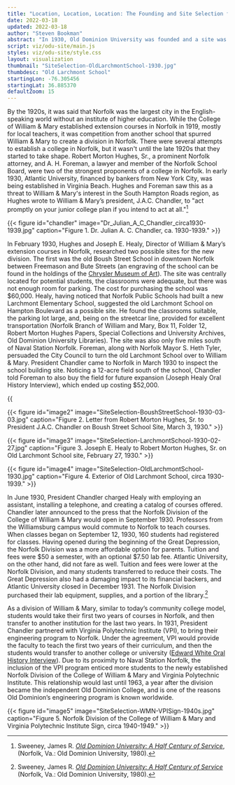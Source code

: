 ```yaml
---
title: "Location, Location, Location: The Founding and Site Selection for Old Dominion University"
date: 2022-03-18
updated: 2022-03-18
author: "Steven Bookman"
abstract: "In 1930, Old Dominion University was founded and a site was chosen for its first buildings."
script: viz/odu-site/main.js
styles: viz/odu-site/style.css
layout: visualization
thumbnail: "SiteSelection-OldLarchmontSchool-1930.jpg"
thumbdesc: "Old Larchmont School"
startingLon: -76.305456
startingLat: 36.885370
defaultZoom: 15
---
```


By the 1920s, it was said that Norfolk was the largest city in the English-speaking world without an institute of higher education. While the <span class="notation" data-id="1" data-zoom="17" data-lat="37.270452" data-lon="-76.708278">College of William & Mary</span> established extension courses in Norfolk in 1919, mostly for local teachers, it was competition from another school that spurred William & Mary to create a division in Norfolk. There were several attempts to <span class="notation" data-id="1" data-zoom="12" data-lat="36.896577" data-lon="-76.262712">establish a college in Norfolk,</span> but it wasn't until the late 1920s that they started to take shape. Robert Morton Hughes, Sr., a prominent Norfolk attorney, and A. H. Foreman, a lawyer and member of the Norfolk School Board, were two of the strongest proponents of a college in Norfolk. In early 1930, Atlantic University, financed by bankers from New York City, was being established in Virginia Beach. Hughes and Foreman saw this as a threat to William & Mary's interest in the South Hampton Roads region, as Hughes wrote to William & Mary’s president, J.A.C. Chandler, to "act promptly on your junior college plan if you intend to act at all."[^1]

[^1]: Sweeney, James R. *[Old Dominion University: A Half Century of Service](digitalcommons.odu.edu)*, (Norfolk, Va.: Old Dominion University, 1980).

{{< figure id="chandler" image="Dr_Julian_A_C_Chandler_circa1930-1939.jpg" caption="Figure 1. Dr. Julian A. C. Chandler, ca. 1930-1939." >}}

In February 1930, Hughes and Joseph E. Healy, Director of William & Mary’s extension courses in Norfolk, researched two possible sites for the new division. The first was <span class="notation" data-id="1" data-zoom="18" data-lat="36.852083" data-lon="-76.291447">the old Boush Street School in downtown Norfolk</span> between Freemason and Bute Streets (an engraving of the school can be found in the holdings of the [Chrysler Museum of Art](https://chrysler.emuseum.com/objects/7507/old-boush-street-school;jsessionid=3CD78BBE0639C99E410C0EE19B5395F7?ctx=7998fa96-a3e0-438c-8993-286dedd0ec2d&idx=17)). The site was centrally located for potential students, the classrooms were adequate, but there was not enough room for parking. The cost for purchasing the school was $60,000. Healy, having noticed that Norfolk Public Schools had built a new Larchmont Elementary School, suggested the <span class="notation" data-id="1" data-zoom="18" data-lat="36.891508" data-lon="-76.304584">old Larchmont School on Hampton Boulevard as a possible site</span>. He found the classrooms suitable, the parking lot large, and, being on the streetcar line, provided for excellent transportation (Norfolk Branch of William and Mary, Box 11, Folder 12, Robert Morton Hughes Papers, Special Collections and University Archives, Old Dominion University Libraries). The site was also only five miles south of Naval Station Norfolk. Foreman, along with Norfolk Mayor S. Heth Tyler, persuaded the City Council to turn the old Larchmont School over to William & Mary. President Chandler came to Norfolk in March 1930 to inspect the school building site. Noticing a 12-acre field south of the school, Chandler told Foreman to also buy the field for future expansion (Joseph Healy Oral History Interview), which ended up costing $52,000.

{{<audio src="SiteSelection-JosephEHealy-OralHistory.mp3" caption="Joseph Healy oral history interview." >}}

{{< figure id="image2" image="SiteSelection-BoushStreetSchool-1930-03-03.jpg" caption="Figure 2. Letter from Robert Morton Hughes, Sr. to President J.A.C. Chandler on Boush Street School Site, March 3, 1930." >}}

{{< figure id="image3" image="SiteSelection-LarchmontSchool-1930-02-27.jpg" caption="Figure 3. Joseph E. Healy to Robert Morton Hughes, Sr. on Old Larchmont School site, February 27, 1930." >}}

{{< figure id="image4" image="SiteSelection-OldLarchmontSchool-1930.jpg" caption="Figure 4. Exterior of Old Larchmont School, circa 1930-1939." >}}

In June 1930, President Chandler charged Healy with employing an assistant, installing a telephone, and creating a catalog of courses offered. Chandler later announced to the press that the Norfolk Division of the College of William & Mary would open in September 1930. Professors from the Williamsburg campus would commute to Norfolk to teach courses. When classes began on September 12, 1930, 160 students had registered for classes. Having opened during the beginning of the Great Depression, the Norfolk Division was a more affordable option for parents. Tuition and fees were $50 a semester, with an optional $7.50 lab fee. Atlantic University, on the other hand, did not fare as well. Tuition and fees were lower at the Norfolk Division, and many students transferred to reduce their costs. The Great Depression also had a damaging impact to its financial backers, and Atlantic University closed in December 1931. The Norfolk Division purchased their lab equipment, supplies, and a portion of the library.[^2]

[^2]: Sweeney, James R. *[Old Dominion University: A Half Century of Service](https://digitalcommons.odu.edu/history_books/1/)* (Norfolk, Va.: Old Dominion University, 1980).

<!-- image grid for 3 photos -->

As a division of William & Mary, similar to today’s community college model, students would take their first two years of courses in Norfolk, and then transfer to another institution for the last two years. In 1931, President Chandler partnered with Virginia Polytechnic Institute (VPI), to bring their engineering program to Norfolk. Under the agreement, VPI would provide the faculty to teach the first two years of their curriculum, and then the students would transfer to another college or university ([Edward White Oral History Interview](https://dc.lib.odu.edu/digital/collection/oralhistory/id/402/rec/102)). Due to its proximity to Naval Station Norfolk, the inclusion of the VPI program enticed more students to the newly established Norfolk Division of the College of William & Mary and Virginia Polytechnic Institute. This relationship would last until 1963, a year after the division became <span class="notation" data-id="1" data-zoom="15" data-lat="36.884864" data-lon="-76.306690">the independent Old Dominion College,</span> and is one of the reasons Old Dominion’s engineering program is known worldwide. 

{{< figure id="image5" image="SiteSelection-WMN-VPISign-1940s.jpg" caption="Figure 5. Norfolk Division of the College of William & Mary and Virginia Polytechnic Institute Sign, circa 1940-1949." >}}
